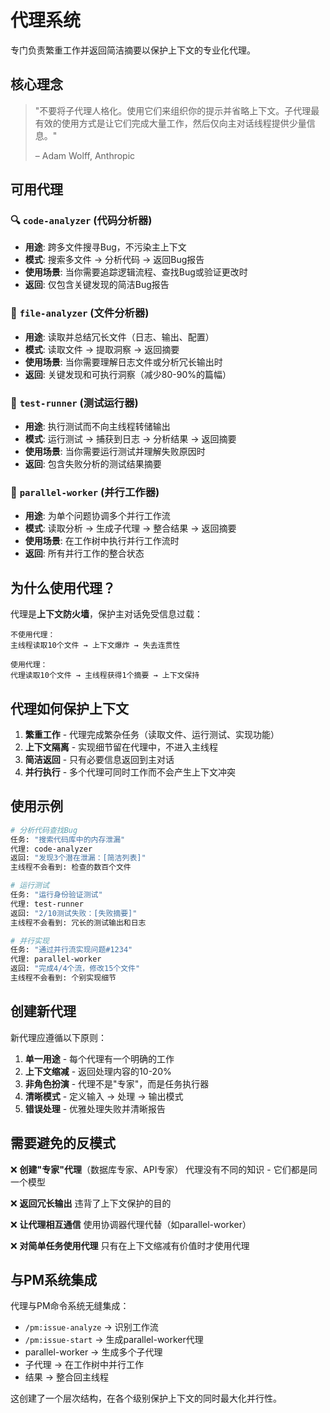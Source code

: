# 代理系统

专门负责繁重工作并返回简洁摘要以保护上下文的专业化代理。

## 核心理念

> "不要将子代理人格化。使用它们来组织你的提示并省略上下文。子代理最有效的使用方式是让它们完成大量工作，然后仅向主对话线程提供少量信息。"
>
> – Adam Wolff, Anthropic

## 可用代理

### 🔍 `code-analyzer` (代码分析器)
- **用途**: 跨多文件搜寻Bug，不污染主上下文
- **模式**: 搜索多文件 → 分析代码 → 返回Bug报告
- **使用场景**: 当你需要追踪逻辑流程、查找Bug或验证更改时
- **返回**: 仅包含关键发现的简洁Bug报告

### 📄 `file-analyzer` (文件分析器)
- **用途**: 读取并总结冗长文件（日志、输出、配置）
- **模式**: 读取文件 → 提取洞察 → 返回摘要
- **使用场景**: 当你需要理解日志文件或分析冗长输出时
- **返回**: 关键发现和可执行洞察（减少80-90%的篇幅）

### 🧪 `test-runner` (测试运行器)
- **用途**: 执行测试而不向主线程转储输出
- **模式**: 运行测试 → 捕获到日志 → 分析结果 → 返回摘要
- **使用场景**: 当你需要运行测试并理解失败原因时
- **返回**: 包含失败分析的测试结果摘要

### 🔀 `parallel-worker` (并行工作器)
- **用途**: 为单个问题协调多个并行工作流
- **模式**: 读取分析 → 生成子代理 → 整合结果 → 返回摘要
- **使用场景**: 在工作树中执行并行工作流时
- **返回**: 所有并行工作的整合状态

## 为什么使用代理？

代理是**上下文防火墙**，保护主对话免受信息过载：

```
不使用代理：
主线程读取10个文件 → 上下文爆炸 → 失去连贯性

使用代理：
代理读取10个文件 → 主线程获得1个摘要 → 上下文保持
```

## 代理如何保护上下文

1. **繁重工作** - 代理完成繁杂任务（读取文件、运行测试、实现功能）
2. **上下文隔离** - 实现细节留在代理中，不进入主线程
3. **简洁返回** - 只有必要信息返回到主对话
4. **并行执行** - 多个代理可同时工作而不会产生上下文冲突

## 使用示例

```bash
# 分析代码查找Bug
任务: "搜索代码库中的内存泄漏"
代理: code-analyzer
返回: "发现3个潜在泄漏：[简洁列表]"
主线程不会看到: 检查的数百个文件

# 运行测试
任务: "运行身份验证测试"
代理: test-runner
返回: "2/10测试失败：[失败摘要]"
主线程不会看到: 冗长的测试输出和日志

# 并行实现
任务: "通过并行流实现问题#1234"
代理: parallel-worker
返回: "完成4/4个流，修改15个文件"
主线程不会看到: 个别实现细节
```

## 创建新代理

新代理应遵循以下原则：

1. **单一用途** - 每个代理有一个明确的工作
2. **上下文缩减** - 返回处理内容的10-20%
3. **非角色扮演** - 代理不是"专家"，而是任务执行器
4. **清晰模式** - 定义输入 → 处理 → 输出模式
5. **错误处理** - 优雅处理失败并清晰报告

## 需要避免的反模式

❌ **创建"专家"代理**（数据库专家、API专家）
   代理没有不同的知识 - 它们都是同一个模型

❌ **返回冗长输出**
   违背了上下文保护的目的

❌ **让代理相互通信**
   使用协调器代理代替（如parallel-worker）

❌ **对简单任务使用代理**
   只有在上下文缩减有价值时才使用代理

## 与PM系统集成

代理与PM命令系统无缝集成：

- `/pm:issue-analyze` → 识别工作流
- `/pm:issue-start` → 生成parallel-worker代理
- parallel-worker → 生成多个子代理
- 子代理 → 在工作树中并行工作
- 结果 → 整合回主线程

这创建了一个层次结构，在各个级别保护上下文的同时最大化并行性。